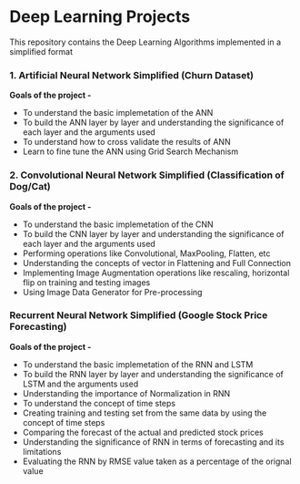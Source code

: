 # Deep Learning Projects
This repository contains the Deep Learning Algorithms implemented in a simplified format

### **1. Artificial Neural Network Simplified (Churn Dataset)**
**Goals of the project -**
* To understand the basic implemetation of the ANN
* To build the ANN layer by layer and understanding the significance of each layer and the arguments used
* To understand how to cross validate the results of ANN
* Learn to fine tune the ANN using Grid Search Mechanism

### **2. Convolutional Neural Network Simplified (Classification of Dog/Cat)**
**Goals of the project -**
* To understand the basic implemetation of the CNN
* To build the CNN layer by layer and understanding the significance of each layer and the arguments used
* Performing operations like Convolutional, MaxPooling, Flatten, etc
* Understanding the concepts of vector in Flattening and Full Connection
* Implementing Image Augmentation operations like rescaling, horizontal flip on training and testing images 
* Using Image Data Generator for Pre-processing

### **Recurrent Neural Network Simplified (Google Stock Price Forecasting)**
**Goals of the project -**
* To understand the basic implemetation of the RNN and LSTM
* To build the RNN layer by layer and understanding the significance of LSTM and the arguments used
* Understanding the importance of Normalization in RNN
* To understand the concept of time steps
* Creating training and testing set from the same data by using the concept of time steps
* Comparing the forecast of the actual and predicted stock prices
* Understanding the significance of RNN in terms of forecasting and its limitations
* Evaluating the RNN by RMSE value taken as a percentage of the orignal value
